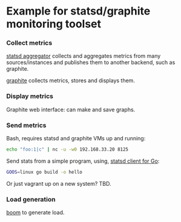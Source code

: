 # Example for statsd/graphite monitoring toolset

### Collect metrics
[statsd aggregator](https://github.com/etsy/statsd/) collects and aggregates metrics from many sources/instances and publishes them to another backend, such as graphite.

[graphite](http://graphite.readthedocs.org/en/latest/) collects metrics, stores and displays them.

### Display metrics
Graphite web interface: can make and save graphs.

### Send metrics
Bash, requires statsd and graphite VMs up and running:

```bash
echo "foo:1|c" | nc -u -w0 192.168.33.20 8125
```

Send stats from a simple program, using, [statsd client for Go](https://github.com/cactus/go-statsd-client):

```bash
GOOS=linux go build -o hello
```

Or just vagrant up on a new system?  TBD.

### Load generation
[boom](https://github.com/rakyll/boom) to generate load.
